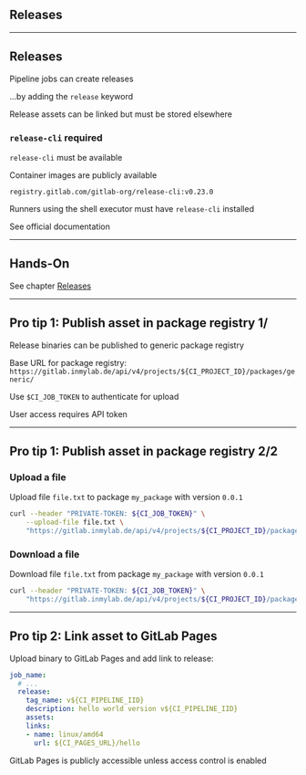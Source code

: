 <!-- .slide: id="gitlab_releases" class="vertical-center" -->

<i class="fa-duotone fa-rectangle-history-circle-plus fa-8x" style="float: right; color: grey;"></i>

## Releases

---

## Releases

Pipeline jobs can create releases [](https://docs.gitlab.com/ee/user/project/releases/index.html)

...by adding the `release` keyword [](https://docs.gitlab.com/ee/ci/yaml/#release)

Release assets can be linked but must be stored elsewhere

### `release-cli` required

`release-cli` [](https://gitlab.com/gitlab-org/release-cli) must be available

Container images are publicly available [](https://gitlab.com/gitlab-org/release-cli/container_registry)

`registry.gitlab.com/gitlab-org/release-cli:v0.23.0`

Runners using the shell executor must have `release-cli` installed

See official documentation [](https://docs.gitlab.com/ee/user/project/releases/release_cli.html)

---

## Hands-On

See chapter [Releases](/hands-on/2025-05-14/250_releases/exercise/)

---

## Pro tip 1: Publish asset in package registry 1/

Release binaries can be published to generic package registry [](https://docs.gitlab.com/ee/user/packages/generic_packages/)

Base URL for package registry: `https://gitlab.inmylab.de/api/v4/projects/${CI_PROJECT_ID}/packages/generic/`

Use `$CI_JOB_TOKEN` to authenticate for upload

User access requires API token

---

## Pro tip 1: Publish asset in package registry 2/2

### Upload a file

Upload file `file.txt` to package `my_package` with version `0.0.1` [](https://docs.gitlab.com/ee/user/packages/generic_packages/#publish-a-package-file)

```bash
curl --header "PRIVATE-TOKEN: ${CI_JOB_TOKEN}" \
    --upload-file file.txt \
    "https://gitlab.inmylab.de/api/v4/projects/${CI_PROJECT_ID}/packages/generic/my_package/0.0.1/file.txt"
```

### Download a file

Download file `file.txt` from package `my_package` with version `0.0.1` [](https://docs.gitlab.com/ee/user/packages/generic_packages/#download-package-file)

```bash
curl --header "PRIVATE-TOKEN: ${CI_JOB_TOKEN}" \
    "https://gitlab.inmylab.de/api/v4/projects/${CI_PROJECT_ID}/packages/generic/my_package/0.0.1/file.txt"
```

---

## Pro tip 2: Link asset to GitLab Pages

Upload binary to GitLab Pages [<i class="fa-solid fa-arrow-right-to-bracket"></i>](#/gitlab_rules) and add link to release:

```yaml
job_name:
  # ...
  release:
    tag_name: v${CI_PIPELINE_IID}
    description: hello world version v${CI_PIPELINE_IID}
    assets:
    links:
    - name: linux/amd64
      url: ${CI_PAGES_URL}/hello
```

GitLab Pages is publicly accessible unless access control is enabled [](https://docs.gitlab.com/user/project/pages/pages_access_control/)
